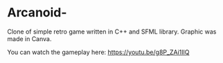 # Arcanoid-
Clone of simple retro game written in C++ and SFML library.
Graphic was made in Canva.

You can watch the gameplay here: https://youtu.be/g8P_ZAi1IlQ

